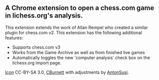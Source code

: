 ## A Chrome extension to open a chess.com game in lichess.org's analysis. ##

This extension extends the work of Allan Rempel who created a similar plugin for chess.com v2. This extension has the following additional features:

* Supports chess.com v3
* Works from the Game Archive as well as from finished live games
* Automatically toggles the new 'computer analysis' check box on the lichess.org import page.

[Icon](https://commons.wikimedia.org/wiki/File:Chess_nlt45.svg) CC-BY-SA 3.0, [CBurnett](https://en.wikipedia.org/wiki/User:Cburnett) with adjustments by [AntonSusi](https://commons.wikimedia.org/wiki/User:Antonsusi).